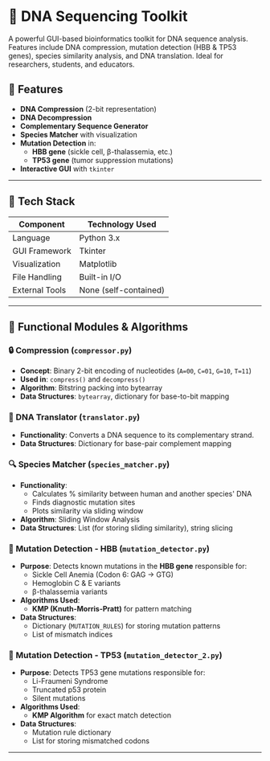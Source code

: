 # 🧬 DNA Sequencing Toolkit

A powerful GUI-based bioinformatics toolkit for DNA sequence analysis. Features include DNA compression, mutation detection (HBB & TP53 genes), species similarity analysis, and DNA translation. Ideal for researchers, students, and educators.

## 🚀 Features

- **DNA Compression** (2-bit representation)
- **DNA Decompression**
- **Complementary Sequence Generator**
- **Species Matcher** with visualization
- **Mutation Detection** in:
  - **HBB gene** (sickle cell, β-thalassemia, etc.)
  - **TP53 gene** (tumor suppression mutations)
- **Interactive GUI** with `tkinter`

---

## 🧰 Tech Stack

| Component         | Technology Used |
|------------------|-----------------|
| Language          | Python 3.x |
| GUI Framework     | Tkinter |
| Visualization     | Matplotlib |
| File Handling     | Built-in I/O |
| External Tools    | None (self-contained) |

---

## 🧠 Functional Modules & Algorithms

### 🔒 Compression (`compressor.py`)
- **Concept**: Binary 2-bit encoding of nucleotides (`A=00`, `C=01`, `G=10`, `T=11`)
- **Used in**: `compress()` and `decompress()`
- **Algorithm**: Bitstring packing into bytearray
- **Data Structures**: `bytearray`, dictionary for base-to-bit mapping

### 🧬 DNA Translator (`translator.py`)
- **Functionality**: Converts a DNA sequence to its complementary strand.
- **Data Structures**: Dictionary for base-pair complement mapping

### 🔍 Species Matcher (`species_matcher.py`)
- **Functionality**: 
  - Calculates % similarity between human and another species' DNA
  - Finds diagnostic mutation sites
  - Plots similarity via sliding window
- **Algorithm**: Sliding Window Analysis
- **Data Structures**: List (for storing sliding similarity), string slicing

### 🧪 Mutation Detection - HBB (`mutation_detector.py`)
- **Purpose**: Detects known mutations in the **HBB gene** responsible for:
  - Sickle Cell Anemia (Codon 6: GAG → GTG)
  - Hemoglobin C & E variants
  - β-thalassemia variants
- **Algorithms Used**:
  - **KMP (Knuth-Morris-Pratt)** for pattern matching
- **Data Structures**:
  - Dictionary (`MUTATION_RULES`) for storing mutation patterns
  - List of mismatch indices

### 🧪 Mutation Detection - TP53 (`mutation_detector_2.py`)
- **Purpose**: Detects TP53 gene mutations responsible for:
  - Li-Fraumeni Syndrome
  - Truncated p53 protein
  - Silent mutations
- **Algorithms Used**:
  - **KMP Algorithm** for exact match detection
- **Data Structures**:
  - Mutation rule dictionary
  - List for storing mismatched codons

---

